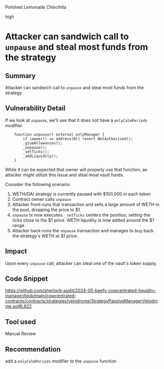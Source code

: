 Polished Lemonade Chinchilla

high

# Attacker can sandwich call to `unpause` and steal most funds from the strategy

## Summary
Attacker can sandwich call to `unpause` and steal most funds from the strategy

## Vulnerability Detail
If we look at `unpause`, we'll see that it does not have a `onlyCalmPeriods` modifier.

```solidity
    function unpause() external onlyManager {
        if (owner() == address(0)) revert NotAuthorized();
        _giveAllowances();
        _unpause();
        _setTicks();
        _addLiquidity();
    }
```

While it can be expected that owner will properly use that function, an attacker might utilize this issue and steal most vault funds.

Consider the following scenario: 
1. WETH/DAI strategy is currently paused with $100,000 in each token
2. Contract owner calls `unpause`
3. Attacker front-runs that transaction and sells a large amount of WETH in the pool, dropping the price to $1.
4. `unpause` tx now executes. `_setTicks` centers the position, setting the ticks close to the $1 price. WETH liquidity is now added around the $1 range.
5. Attacker back-runs the `unpause` transaction and manages to buy back the strategy's WETH at $1 price.

## Impact
Upon every `unpause` call, attacker can steal one of the vault's token supply. 

## Code Snippet
https://github.com/sherlock-audit/2024-05-beefy-cowcentrated-liquidity-manager/blob/main/cowcentrated-contracts/contracts/strategies/velodrome/StrategyPassiveManagerVelodrome.sol#L822

## Tool used

Manual Review

## Recommendation
add a `onlyCalmPeriods` modifier to the `unpause` function 